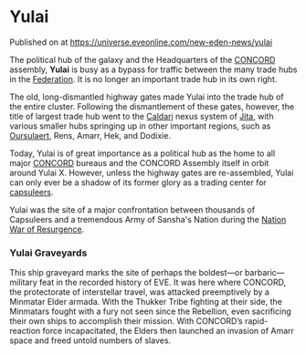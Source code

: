 # Yulai
Published on  at https://universe.eveonline.com/new-eden-news/yulai

The political hub of the galaxy and the Headquarters of the [CONCORD](5DPzMesjfj3XKshPWBUPWt) assembly, **Yulai** is busy as a bypass for traffic between the many trade hubs in the [Federation](4bufc5OaK80rlo20Pez6gK). It is no longer an important trade hub in its own right.

The old, long-dismantled highway gates made Yulai into the trade hub of the entire cluster. Following the dismantlement of these gates, however, the title of largest trade hub went to the [Caldari](7unGNsrMFwIWXMMbrM2jfy) nexus system of [Jita](4Qxi41f2aqoOawhs40p9m2), with various smaller hubs springing up in other important regions, such as [Oursulaert](oursulaert), Rens, Amarr, Hek, and Dodixie.

Today, Yulai is of great importance as a political hub as the home to all major [CONCORD](5DPzMesjfj3XKshPWBUPWt) bureaus and the CONCORD Assembly itself in orbit around Yulai X. However, unless the highway gates are re-assembled, Yulai can only ever be a shadow of its former glory as a trading center for [capsuleers](15umOALoFBZxVS2oaggvJQ).

Yulai was the site of a major confrontation between thousands of Capsuleers and a tremendous Army of Sansha's Nation during the [Nation War of Resurgence](5nezviku11CGzBEFAaooZA).

### Yulai Graveyards
This ship graveyard marks the site of perhaps the boldest—or barbaric—military feat in the recorded history of EVE. It was here where CONCORD, the protectorate of interstellar travel, was attacked preemptively by a Minmatar Elder armada. With the Thukker Tribe fighting at their side, the Minmatars fought with a fury not seen since the Rebellion, even sacrificing their own ships to accomplish their mission. With CONCORD’s rapid-reaction force incapacitated, the Elders then launched an invasion of Amarr space and freed untold numbers of slaves.
